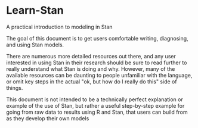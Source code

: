 # Learn-Stan
A practical introduction to modeling in Stan

The goal of this document is to get users comfortable writing, diagnosing, and using Stan models. 

There are numerous more detailed resources out there, and any user interested in using Stan in their research
should be sure to read further to really understand what Stan is doing and why. However, many of the available resources
can be daunting to people unfamiliar with the language, or omit key steps in the actual "ok, but how do I really do this" side of things. 

This document is not intended to be a technically perfect explanation or example of the use of Stan, but rather a useful step-by-step 
example for going from raw data to results using R and Stan, that users can build from as they develop their own models
